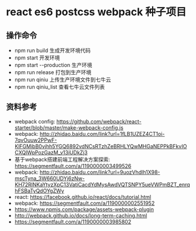 react es6 postcss webpack 种子项目
=========

操作命令
-------

+ npm run build 生成开发环境代码
+ npm start 开发环境
+ npm start --production 生产环境
+ npm run release 打包到生产环境
+ npm run qiniu 上传生产环境文件到七牛云
+ npm run qiniu_list 查看七牛云文件列表

资料参考
-------

+ webpack config: https://github.com/webpack/react-starter/blob/master/make-webpack-config.js
+ webpack: http://zhidao.baidu.com/link?url=1fLB1UZEZ4CT1oi-7qvOuuw2PPwF-KlFGMibB0vjhh5YGQ6892vdNCsRTzhZeBRHLYQwMHGaNEPPkBFkvIOCXQlWpPozGazM_v13iUDkZj3
+ 基于webpack搭建前端工程解决方案探索: https://segmentfault.com/a/1190000003499526
+ webpack: http://zhidao.baidu.com/link?url=9uozVhdlh1X98-mscTyna_3W660UDYj6zNw-KH72RlNKaYtyzXpC13VatiCacdYdMysAwdVQTSNPY5ueVWPmBZT_enrqhFSBaTyQdOYgZWy
+ react: https://facebook.github.io/react/docs/tutorial.html
+ webpack: https://segmentfault.com/a/1190000002551952
+ https://www.npmjs.com/package/assets-webpack-plugin
+ http://webpack.github.io/docs/long-term-caching.html
+ https://segmentfault.com/a/1190000003985802
